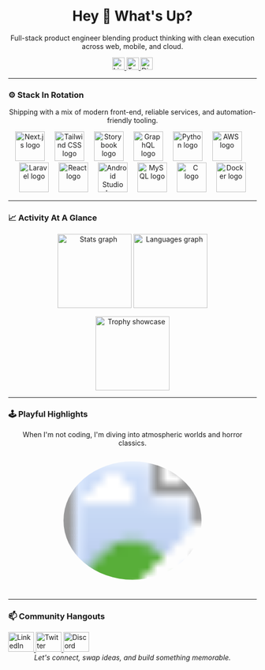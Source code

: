 <h1 align="center">Hey 👋 What's Up?</h1>
<p align="center">Full-stack product engineer blending product thinking with clean execution across web, mobile, and cloud.</p>

<div align="center">
  <a href="https://www.linkedin.com/in/morganLosto" target="_blank">
    <img src="https://img.shields.io/static/v1?message=LinkedIn&logo=linkedin&label=&color=0077B5&logoColor=white&labelColor=&style=for-the-badge" height="25" alt="LinkedIn badge" />
  </a>
  <a href="https://twitter.com/morganLosto" target="_blank">
    <img src="https://img.shields.io/static/v1?message=Twitter&logo=twitter&label=&color=1DA1F2&logoColor=white&labelColor=&style=for-the-badge" height="25" alt="Twitter badge" />
  </a>
  <a href="https://discordapp.com/users/morganLosto" target="_blank">
    <img src="https://img.shields.io/static/v1?message=Discord&logo=discord&label=&color=7289DA&logoColor=white&labelColor=&style=for-the-badge" height="25" alt="Discord badge" />
  </a>
</div>

---

### ⚙️ Stack In Rotation

<p align="center">Shipping with a mix of modern front-end, reliable services, and automation-friendly tooling.</p>

<div align="center">
  <img src="https://skillicons.dev/icons?i=nextjs" height="60" alt="Next.js logo" />
  <img width="12" />
  <img src="https://skillicons.dev/icons?i=tailwind" height="60" alt="Tailwind CSS logo" />
  <img width="12" />
  <img src="https://cdn.jsdelivr.net/gh/devicons/devicon/icons/storybook/storybook-original.svg" height="60" alt="Storybook logo" />
  <img width="12" />
  <img src="https://skillicons.dev/icons?i=graphql" height="60" alt="GraphQL logo" />
  <img width="12" />
  <img src="https://skillicons.dev/icons?i=py" height="60" alt="Python logo" />
  <img width="12" />
  <img src="https://skillicons.dev/icons?i=aws" height="60" alt="AWS logo" />
  <img width="12" />
  <img src="https://cdn.jsdelivr.net/gh/devicons/devicon/icons/laravel/laravel-original.svg" height="60" alt="Laravel logo" />
  <img width="12" />
  <img src="https://cdn.jsdelivr.net/gh/devicons/devicon/icons/react/react-original.svg" height="60" alt="React logo" />
  <img width="12" />
  <img src="https://cdn.jsdelivr.net/gh/devicons/devicon/icons/androidstudio/androidstudio-original.svg" height="60" alt="Android Studio logo" />
  <img width="12" />
  <img src="https://cdn.jsdelivr.net/gh/devicons/devicon/icons/mysql/mysql-original.svg" height="60" alt="MySQL logo" />
  <img width="12" />
  <img src="https://cdn.jsdelivr.net/gh/devicons/devicon/icons/c/c-original.svg" height="60" alt="C logo" />
  <img width="12" />
  <img src="https://cdn.jsdelivr.net/gh/devicons/devicon/icons/docker/docker-original.svg" height="60" alt="Docker logo" />
</div>

---

### 📈 Activity At A Glance

<p align="center">
  <img src="https://github-readme-stats.vercel.app/api?username=morganLosto&hide_title=false&hide_rank=false&show_icons=true&include_all_commits=true&count_private=true&disable_animations=false&theme=tokyonight&locale=en&hide_border=true" height="150" alt="Stats graph" />
  <img src="https://github-readme-stats.vercel.app/api/top-langs?username=morganLosto&locale=en&hide_title=false&layout=compact&card_width=320&langs_count=5&theme=tokyonight&hide_border=true" height="150" alt="Languages graph" />
</p>

<p align="center">
  <img src="https://github-profile-trophy.vercel.app?username=morganLosto&theme=tokyonight&column=-1&row=1&margin-w=8&margin-h=8&no-bg=false&no-frame=true" height="150" alt="Trophy showcase" />
</p>

---

### 🕹️ Playful Highlights

<p align="center">When I'm not coding, I'm diving into atmospheric worlds and horror classics.</p>

<div align="center">
  <svg width="280" height="280" viewBox="0 0 280 280" role="img" aria-labelledby="silent-hill-title">
    <title id="silent-hill-title">Silent Hill vibe</title>
    <defs>
      <clipPath id="silent-hill-clip">
        <ellipse cx="140" cy="135" rx="140" ry="120" />
      </clipPath>
    </defs>
    <image
      href="https://media1.tenor.com/m/xN38OrcWfHwAAAAC/james-sunderland-silent-hill-2.gif"
      width="280"
      height="280"
      clip-path="url(#silent-hill-clip)"
      preserveAspectRatio="xMidYMid slice"
    />
  </svg>
</div>

---

### 📫 Community Hangouts

<div align="left">
  <a href="https://www.linkedin.com/in/morganLosto" target="_blank">
    <img src="https://raw.githubusercontent.com/maurodesouza/profile-readme-generator/master/src/assets/icons/social/linkedin/default.svg" width="52" height="40" alt="LinkedIn" />
  </a>
  <a href="https://twitter.com/morganLosto" target="_blank">
    <img src="https://raw.githubusercontent.com/maurodesouza/profile-readme-generator/master/src/assets/icons/social/twitter/default.svg" width="52" height="40" alt="Twitter" />
  </a>
  <a href="https://discordapp.com/users/morganLosto" target="_blank">
    <img src="https://raw.githubusercontent.com/maurodesouza/profile-readme-generator/master/src/assets/icons/social/discord/default.svg" width="52" height="40" alt="Discord" />
  </a>
</div>

<div align="center">
  <em>Let's connect, swap ideas, and build something memorable.</em>
</div>
